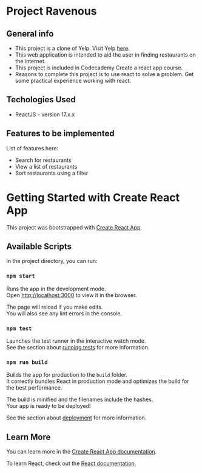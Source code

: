 # Project Ravenous 
## General info 
- This project is a clone of Yelp. Visit Yelp [here](https://www.yelp.se/stockholm). 
- This web application is intended to aid the user in finding restaurants on the internet.
- This project is included in Codecademy Create a react app course.
- Reasons to complete this project is to use react to solve a problem. Get some practical experience working with react. 

## Techologies Used
- ReactJS - version 17.x.x

## Features to be implemented
List of features here:
- Search for restaurants
- View a list of restaurants
- Sort restaurants using a filter

# Getting Started with Create React App

This project was bootstrapped with [Create React App](https://github.com/facebook/create-react-app).

## Available Scripts

In the project directory, you can run:

### `npm start`

Runs the app in the development mode.\
Open [http://localhost:3000](http://localhost:3000) to view it in the browser.

The page will reload if you make edits.\
You will also see any lint errors in the console.

### `npm test`

Launches the test runner in the interactive watch mode.\
See the section about [running tests](https://facebook.github.io/create-react-app/docs/running-tests) for more information.

### `npm run build`

Builds the app for production to the `build` folder.\
It correctly bundles React in production mode and optimizes the build for the best performance.

The build is minified and the filenames include the hashes.\
Your app is ready to be deployed!

See the section about [deployment](https://facebook.github.io/create-react-app/docs/deployment) for more information.

## Learn More

You can learn more in the [Create React App documentation](https://facebook.github.io/create-react-app/docs/getting-started).

To learn React, check out the [React documentation](https://reactjs.org/).

